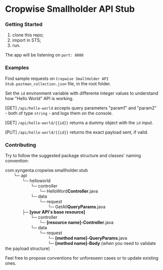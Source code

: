 # Cropwise Smallholder API Stub

### Getting Started
1. clone this repo;
2. import in STS;
3. run.

The app will be listening on `port: 8080`

### Examples
Find sample requests on `Cropwise SmallHolder API Stub.postman_collection.json` file, in the root folder.

Set the `id` environment variable with differente integer values to understand how "Hello World" API is working.

[GET] `/api/hello-world` accepts query parameters "param1" and "param2" - both of type `string` - and logs them on the console.

[GET] `/api/hello-world/{{id}}` returns a dummy object with the `id` input.

[PUT] `/api/hello-world/{{id}}` returns the exact payload sent, if valid.

### Contributing
Try to follow the suggested package structure and classes' naming convention:

com.syngenta.cropwise.smallholder.stub <br>
  └─ api <br>
    └─ helloworld <br>
      └─ controller <br>
        └─ HelloWord**Controller**.java <br>
      └─ data <br>
        └─ request <br>
          └─ GetAll**QueryParams**.java <br>
    ├─ **[your API's base resource]** <br>
      └─ controller <br>
        └─ **[resource name]-Controller**.java <br>
      └─ data <br>
        └─ request <br>
          └─ **[method name]-QueryParams**.java <br>
          └─ **[method name]-Body** (when you need to validate the payload structure) <br>

Feel free to propose conventions for unforeseen cases or to update existing ones.
